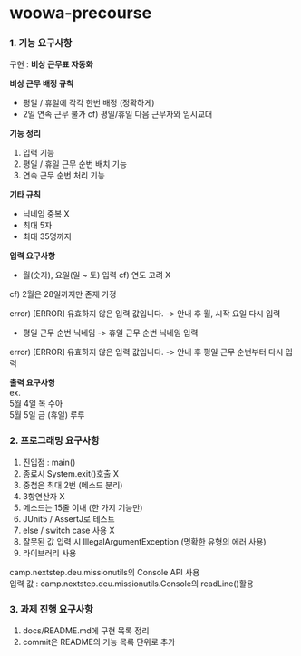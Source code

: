 # woowa-precourse

### 1. 기능 요구사항
구현 : **비상 근무표 자동화**

**비상 근무 배정 규칙**
- 평일 / 휴일에 각각 한번 배정 (정확하게)
- 2일 연속 근무 불가 cf) 평일/휴일 다음 근무자와 임시교대

**기능 정리**
1. 입력 기능
2. 평일 / 휴일 근무 순번 배치 기능
3. 연속 근무 순번 처리 기능

**기타 규칙**
- 닉네임 중복 X
- 최대 5자
- 최대 35명까지

**입력 요구사항**
- 월(숫자), 요일(일 ~ 토) 입력 cf) 연도 고려 X

cf) 2월은 28일까지만 존재 가정

error) [ERROR] 유효하지 않은 입력 값입니다.
-> 안내 후 월, 시작 요일 다시 입력

- 평일 근무 순번 닉네임 -> 휴일 근무 순번 닉네임 입력

error) [ERROR] 유효하지 않은 입력 값입니다.
-> 안내 후 평일 근무 순번부터 다시 입력

**출력 요구사항**\
ex.\
5월 4일 목 수아\
5월 5일 금 (휴일) 루루

### 2. 프로그래밍 요구사항

1) 진입점 : main()
2) 종료시 System.exit()호출 X
3) 중첩은 최대 2번 (메소드 분리)
4) 3항연산자 X
5) 메소드는 15줄 이내 (한 가지 기능만)
6) JUnit5 / AssertJ로 테스트
7) else / switch case 사용 X
8) 잘못된 값 입력 시 IllegalArgumentException (명확한 유형의 에러 사용)
9) 라이브러리 사용

camp.nextstep.deu.missionutils의 Console API 사용\
입력 값 : camp.nextstep.deu.missionutils.Console의 readLine()활용


### 3. 과제 진행 요구사항

1. docs/README.md에 구현 목록 정리
2. commit은 README의 기능 목록 단위로 추가